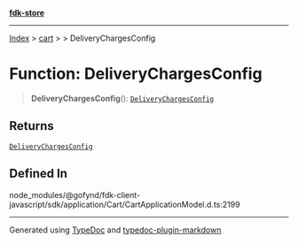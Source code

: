 [**fdk-store**](../../../README.md)
***

[Index](../../../API.md) > [cart](../../README.md) > [<internal>](../README.md) > DeliveryChargesConfig

# Function: DeliveryChargesConfig

> **DeliveryChargesConfig**(): [`DeliveryChargesConfig`](../type-aliases/type-alias.DeliveryChargesConfig.md)

## Returns

[`DeliveryChargesConfig`](../type-aliases/type-alias.DeliveryChargesConfig.md)

## Defined In

node\_modules/@gofynd/fdk-client-javascript/sdk/application/Cart/CartApplicationModel.d.ts:2199

***
Generated using [TypeDoc](https://typedoc.org/) and [typedoc-plugin-markdown](https://www.npmjs.com/package/typedoc-plugin-markdown)
